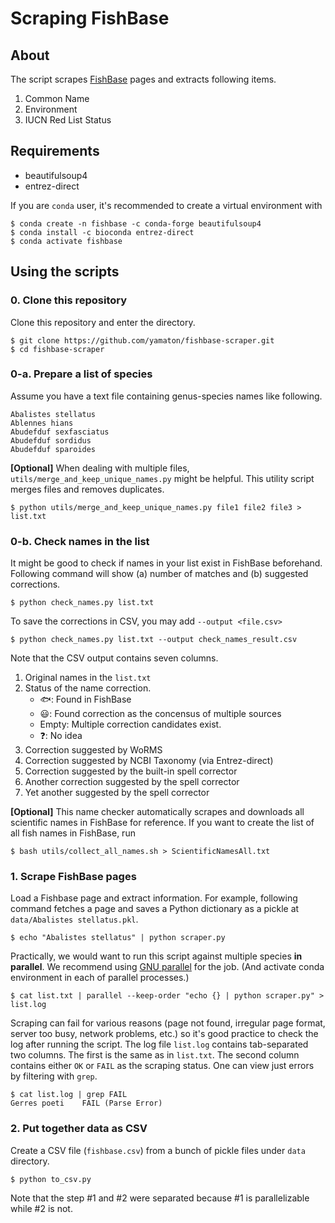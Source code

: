 # Scraping FishBase

## About

The script scrapes [FishBase](https://fishbase.se/search.php) pages and extracts following items.

1. Common Name
2. Environment
3. IUCN Red List Status


## Requirements

* beautifulsoup4
* entrez-direct

If you are `conda` user, it's recommended to create a virtual environment with

```shell
$ conda create -n fishbase -c conda-forge beautifulsoup4
$ conda install -c bioconda entrez-direct
$ conda activate fishbase
```


## Using the scripts

### 0. Clone this repository

Clone this repository and enter the directory.

```shell
$ git clone https://github.com/yamaton/fishbase-scraper.git
$ cd fishbase-scraper
```

### 0-a. Prepare a list of species

Assume you have a text file containing genus-species names like following.

```
Abalistes stellatus
Ablennes hians
Abudefduf sexfasciatus
Abudefduf sordidus
Abudefduf sparoides
```

**[Optional]** When dealing with multiple files, `utils/merge_and_keep_unique_names.py` might be helpful. This utility script merges files and removes duplicates.

```shell
$ python utils/merge_and_keep_unique_names.py file1 file2 file3 > list.txt
```


### 0-b. Check names in the list

It might be good to check if names in your list exist in FishBase beforehand. Following command will show (a) number of matches and (b) suggested corrections.

```shell
$ python check_names.py list.txt
```


To save the corrections in CSV,  you may add `--output <file.csv>`

```shell
$ python check_names.py list.txt --output check_names_result.csv
```

Note that the CSV output contains seven columns.
1. Original names in the `list.txt`
2. Status of the name correction.
    * 🐟: Found in FishBase
    * 😃: Found correction as the concensus of multiple sources
    * Empty: Multiple correction candidates exist.
    * ❓: No idea
3. Correction suggested by WoRMS
4. Correction suggested by NCBI Taxonomy (via Entrez-direct)
5. Correction suggested by the built-in spell corrector
6. Another correction suggested by the spell corrector
7. Yet another suggested by the spell corrector


**[Optional]** This name checker automatically scrapes and downloads all scientific names in FishBase for reference. If you want to create the list of all fish names in FishBase, run

```shell
$ bash utils/collect_all_names.sh > ScientificNamesAll.txt
```


### 1. Scrape FishBase pages

Load a Fishbase page and extract information. For example, following command fetches a page and saves a Python dictionary as a pickle at  `data/Abalistes stellatus.pkl`.

```shell
$ echo "Abalistes stellatus" | python scraper.py
```


Practically, we would want to run this script against multiple species **in parallel**. We recommend using [GNU parallel](https://www.gnu.org/software/parallel/) for the job. (And activate conda environment in each of parallel processes.)

```shell
$ cat list.txt | parallel --keep-order "echo {} | python scraper.py" > list.log
```

Scraping can fail for various reasons (page not found, irregular page format, server too busy, network problems, etc.) so it's good practice to check the log after running the script. The log file `list.log`  contains tab-separated two columns. The first is the same as in `list.txt`. The second column contains either `OK` or `FAIL` as the scraping status. One can view just errors by filtering with `grep`.

```shell
$ cat list.log | grep FAIL
Gerres poeti    FAIL (Parse Error)
```



### 2. Put together data as CSV

Create a CSV file (`fishbase.csv`) from a bunch of pickle files under `data` directory.

```shell
$ python to_csv.py
```

Note that the step #1 and #2 were separated because #1 is parallelizable while #2 is not.
